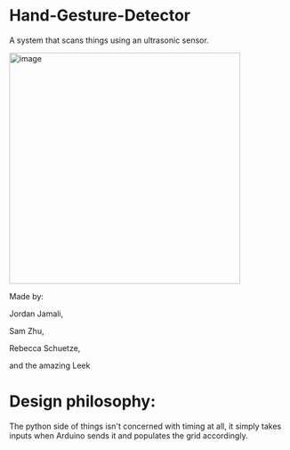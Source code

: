 # Hand-Gesture-Detector

A system that scans things using an ultrasonic sensor.

<img width="415" alt="image" src="https://github.com/JJamali/Hand-Gesture-Detector/assets/31671594/7f6649c3-bcc8-4024-979d-1d99d6f6a172">


Made by:

Jordan Jamali,

Sam Zhu,

Rebecca Schuetze,

and the amazing Leek 


# Design philosophy:

The python side of things isn't concerned with timing at all, it simply takes inputs when Arduino sends it and populates the grid accordingly. 


